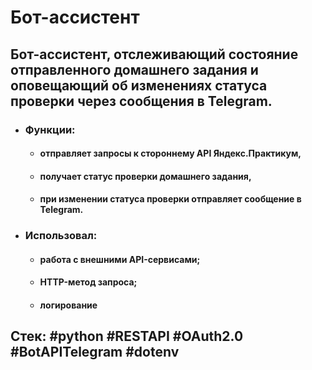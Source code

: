 #  Бот-ассистент

## Бот-ассистент, отслеживающий состояние отправленного домашнего задания и оповещающий об изменениях статуса проверки через сообщения в Telegram.

- ### Функции:

    - #### отправляет запросы к стороннему API Яндекс.Практикум,
    - #### получает статус проверки домашнего задания,
    - #### при изменении статуса проверки отправляет сообщение в Telegram.

- ### Использовал:

    - #### работа с внешними API-сервисами;
    - #### HTTP-метод запроса;
    - #### логирование

## Cтек: #python #RESTAPI #OAuth2.0 #BotAPITelegram #dotenv